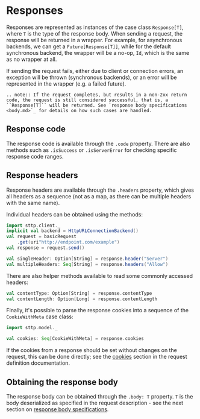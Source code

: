 # Responses

Responses are represented as instances of the case class `Response[T]`, where `T` is the type of the response body. When sending a request, the response will be returned in a wrapper. For example, for asynchronous backends, we can get a `Future[Response[T]]`, while for the default synchronous backend, the wrapper will be a no-op, `Id`, which is the same as no wrapper at all.

If sending the request fails, either due to client or connection errors, an exception will be thrown (synchronous backends), or an error will be represented in the wrapper (e.g. a failed future).

```eval_rst
.. note:: If the request completes, but results in a non-2xx return code, the request is still considered successful, that is, a ``Response[T]`` will be returned. See `response body specifications <body.md>`_ for details on how such cases are handled.
```

## Response code

The response code is available through the `.code` property. There are also methods such as `.isSuccess` or `.isServerError` for checking specific response code ranges.

## Response headers

Response headers are available through the `.headers` property, which gives all headers as a sequence (not as a map, as there can be multiple headers with the same name).

Individual headers can be obtained using the methods:

```scala mdoc:silent
import sttp.client._
implicit val backend = HttpURLConnectionBackend()
val request = basicRequest
    .get(uri"http://endpoint.com/example")
val response = request.send()

val singleHeader: Option[String] = response.header("Server")
val multipleHeaders: Seq[String] = response.headers("Allow")
```

There are also helper methods available to read some commonly accessed headers:

```scala mdoc:compile-only
val contentType: Option[String] = response.contentType
val contentLength: Option[Long] = response.contentLength
```

Finally, it's possible to parse the response cookies into a sequence of the `CookieWithMeta` case class:

```scala mdoc:compile-only
import sttp.model._

val cookies: Seq[CookieWithMeta] = response.cookies
```        

If the cookies from a response should be set without changes on the request, this can be done directly; see the [cookies](../requests/cookies.md) section in the request definition documentation.

## Obtaining the response body

The response body can be obtained through the `.body: T` property. `T` is the body deserialized as specified in the request description - see
the next section on [response body specifications](body.md).
